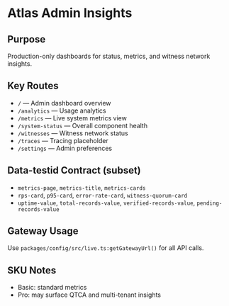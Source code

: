# Atlas Admin Insights

## Purpose
Production-only dashboards for status, metrics, and witness network insights.

## Key Routes
- `/` — Admin dashboard overview
- `/analytics` — Usage analytics
- `/metrics` — Live system metrics view
- `/system-status` — Overall component health
- `/witnesses` — Witness network status
- `/traces` — Tracing placeholder
- `/settings` — Admin preferences

## Data-testid Contract (subset)
- `metrics-page`, `metrics-title`, `metrics-cards`
- `rps-card`, `p95-card`, `error-rate-card`, `witness-quorum-card`
- `uptime-value`, `total-records-value`, `verified-records-value`, `pending-records-value`

## Gateway Usage
Use `packages/config/src/live.ts:getGatewayUrl()` for all API calls.

## SKU Notes
- Basic: standard metrics
- Pro: may surface QTCA and multi-tenant insights
